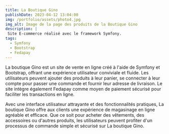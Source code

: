 ```yaml
---
title: La Boutique Gino
publishDate: 2023-04-12 13:04:00
img: /portfolio/assets/photo4.jpg
img_alt: Image de la page des produits de la Boutique Gino
description: |
 Site E-commerce réalisé avec le framework Symfony.
tags:
  - Symfony
  - Bootstrap
  - Fedapay
---
```


La boutique Gino est un site de vente en ligne créé à l'aide de Symfony et Bootstrap, offrant une expérience utilisateur conviviale et fluide. Les utilisateurs peuvent ajouter des produits à leur panier, se connecter à leur compte pour passer une commande et fournir leur adresse de livraison. Le site intègre également Fedapay comme moyen de paiement sécurisé pour faciliter les transactions en ligne. 

Avec une interface utilisateur attrayante et des fonctionnalités pratiques, La boutique Gino offre aux clients une expérience de magasinage en ligne agréable et efficace. Que ce soit pour acheter des vêtements, des accessoires ou d'autres produits, les utilisateurs peuvent profiter d'un processus de commande simple et sécurisé sur La boutique Gino.

